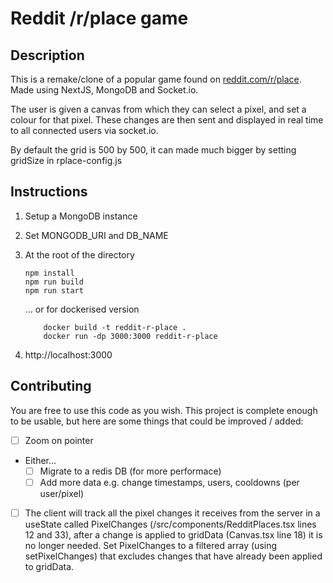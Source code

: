 # Reddit /r/place game

## Description

This is a remake/clone of a popular game found on [reddit.com/r/place](https://www.reddit.com/r/place/). Made using NextJS, MongoDB and Socket.io.

The user is given a canvas from which they can select a pixel, and set a colour for that pixel. These changes are then sent and displayed in real time to all connected users via socket.io.

By default the grid is 500 by 500, it can made much bigger by setting gridSize in rplace-config.js

## Instructions

1.  Setup a MongoDB instance
2.  Set MONGODB_URI and DB_NAME
3.  At the root of the directory

        npm install
        npm run build
        npm run start

    ... or for dockerised version

            docker build -t reddit-r-place .
            docker run -dp 3000:3000 reddit-r-place

4.  http://localhost:3000

## Contributing

You are free to use this code as you wish.
This project is complete enough to be usable, but here are some things that could be improved / added:

- [ ] Zoom on pointer
- Either...
  - [ ] Migrate to a redis DB (for more performace)
  - [ ] Add more data e.g. change timestamps, users, cooldowns (per user/pixel)
- [ ] The client will track all the pixel changes it receives from the server in a useState called PixelChanges (/src/components/RedditPlaces.tsx lines 12 and 33), after a change is applied to gridData (Canvas.tsx line 18) it is no longer needed. Set PixelChanges to a filtered array (using setPixelChanges) that excludes changes that have already been applied to gridData.
